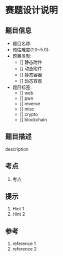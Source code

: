 # 赛题设计说明

## 题目信息

- 题目名称: 
- 预估难度(1.0~5.0): 
- 题目类型:
  - [] 静态附件
  - [] 动态附件
  - [] 静态容器
  - [] 动态容器
- 题目标签:
  - [] web
  - [] pwn
  - [] reverse
  - [] misc
  - [] crypto
  - [] blockchain

## 题目描述

description

## 考点

1. 考点

## 提示

1. Hint 1
2. Hint 2

## 参考

1. reference 1
2. reference 2
